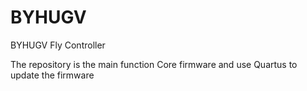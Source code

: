 # BYHUGV

BYHUGV Fly Controller

The repository is the main function Core firmware and use Quartus to update the firmware
